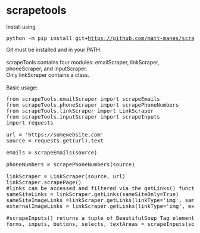 # scrapetools
Install using <pre>python -m pip install git+https://github.com/matt-manes/scrapeTools</pre>
Git must be installed and in your PATH.<br>
<br>
scrapeTools contains four modules: emailScraper, linkScraper, phoneScraper, and inputScraper.<br>
Only linkScraper contains a class.<br>
<br>
Basic usage:<br>
<pre>
from scrapeTools.emailScraper import scrapeEmails
from scrapeTools.phoneScraper import scrapePhoneNumbers
from scrapeTools.linkScraper import LinkScraper
from scrapeTools.inputScraper import scrapeInputs
import requests

url = 'https://somewebsite.com'
source = requests.get(url).text

emails = scrapeEmails(source)

phoneNumbers = scrapePhoneNumbers(source)

linkScraper = LinkScraper(source, url)
linkScraper.scrapePage()
#links can be accessed and filtered via the getLinks() function
sameSiteLinks = linkScraper.getLinks(sameSiteOnly=True)
sameSiteImageLinks =linkScraper.getLinks(linkType='img', sameSiteOnly=True)
externalImageLinks = linkScraper.getLinks(linkType='img', excludedLinks=sameSiteImageLinks)

#scrapeInputs() returns a tuple of BeautifulSoup Tag elements for various user input elements
forms, inputs, buttons, selects, textAreas = scrapeInputs(source)
</pre>
